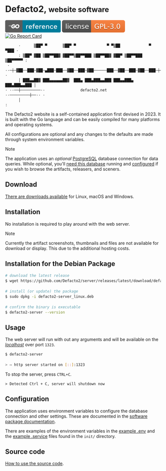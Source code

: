 # Defacto2, <small>website software</small>

[![Go Reference](server.svg)](https://pkg.go.dev/github.com/Defacto2/server)
[![License](license.svg)](../LICENSE)
[![Go Report Card](https://goreportcard.com/badge/github.com/Defacto2/server)](https://goreportcard.com/report/github.com/Defacto2/server)

```
      ·      ▒██▀ ▀       ▒██▀ ▀              ▀ ▀▒██             ▀ ▀███ ·
      : ▒██▀ ▓██ ▒██▀▀██▓ ▓██▀▀▒██▀▀███ ▒██▀▀██▓ ▓██▀ ▒██▀▀███ ▒██▀▀▀▀▀ :
 · ··─┼─▓██──███─▓██─▄███─███──▓██──███─▓██──────███──▓██──███─▓██──███─┼─·· ·
      │ ███▄▄██▓ ███▄▄▄▄▄▄██▓  ███▄ ███▄███▄▄███ ███▄▄███▄ ███▄███▄▄███ │
· ··──┼─────────··                defacto2.net               ··─────────┼──·· ·
      │                                                                 :
```

The Defacto2 website is a self-contained application first devised in 2023.
It is built with the Go language and can be easily compiled for many platforms and operating systems.

All configurations are optional and any changes to the defaults are made through system environment variables.

> [!NOTE]
> The application uses an _optional_ [PostgreSQL](https://www.postgresql.org/) database connection for data queries.
> While optional, you'll [need this database](https://github.com/Defacto2/database) running and [configured](https://pkg.go.dev/github.com/Defacto2/server#hdr-Database) if you wish to browse the artifacts, releasers, and sceners.

## Download

[There are downloads available](https://github.com/Defacto2/server/releases/latest) for Linux, macOS and Windows.

## Installation

No installation is required to play around with the web server.

> [!NOTE]
> Currently the artifact screenshots, thumbnails and files are not available for download or display. 
> This due to the additional hosting costs.

## Installation for the Debian Package

```sh
# download the latest release
$ wget https://github.com/Defacto2/server/releases/latest/download/defacto2-server_linux.deb

# install (or update) the package
$ sudo dpkg -i defacto2-server_linux.deb

# confirm the binary is executable
$ defacto2-server --version
```

## Usage

The web server will run with out any arguments and will be available on the _[localhost](http://localhost:1323)_ over port `1323`.

```sh
$ defacto2-server

> ⇨ http server started on [::]:1323
```

To stop the server, press `CTRL+C`.

```
> Detected Ctrl + C, server will shutdown now
```


## Configuration

The application uses environment variables to configure the database connection and other settings. These are documented in the [software package documentation](https://pkg.go.dev/github.com/Defacto2/server). 

There are examples of the environment variables in the [example .env](../init/example.env.local) and the [example .service](../init/defacto2.service) files found in the `init/` directory.

## Source code

[How to use the source code](https://github.com/Defacto2/server/blob/main/docs/source.md).
